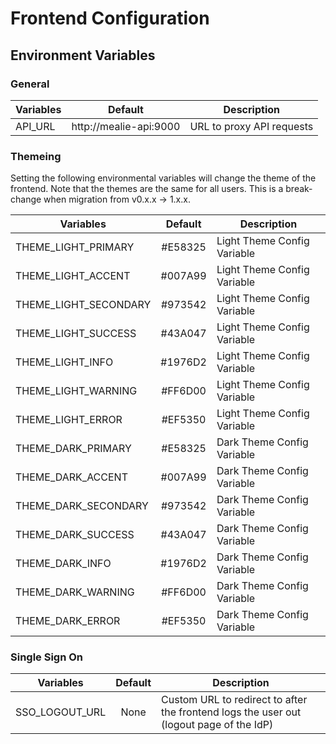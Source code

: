 # Frontend Configuration

## Environment Variables

### General

| Variables |        Default         | Description               |
| --------- | :--------------------: | ------------------------- |
| API_URL   | http://mealie-api:9000 | URL to proxy API requests |

### Themeing
Setting the following environmental variables will change the theme of the frontend. Note that the themes are the same for all users. This is a break-change when migration from v0.x.x -> 1.x.x.

| Variables             | Default | Description                 |
| --------------------- | :-----: | --------------------------- |
| THEME_LIGHT_PRIMARY   | #E58325 | Light Theme Config Variable |
| THEME_LIGHT_ACCENT    | #007A99 | Light Theme Config Variable |
| THEME_LIGHT_SECONDARY | #973542 | Light Theme Config Variable |
| THEME_LIGHT_SUCCESS   | #43A047 | Light Theme Config Variable |
| THEME_LIGHT_INFO      | #1976D2 | Light Theme Config Variable |
| THEME_LIGHT_WARNING   | #FF6D00 | Light Theme Config Variable |
| THEME_LIGHT_ERROR     | #EF5350 | Light Theme Config Variable |
| THEME_DARK_PRIMARY    | #E58325 | Dark Theme Config Variable  |
| THEME_DARK_ACCENT     | #007A99 | Dark Theme Config Variable  |
| THEME_DARK_SECONDARY  | #973542 | Dark Theme Config Variable  |
| THEME_DARK_SUCCESS    | #43A047 | Dark Theme Config Variable  |
| THEME_DARK_INFO       | #1976D2 | Dark Theme Config Variable  |
| THEME_DARK_WARNING    | #FF6D00 | Dark Theme Config Variable  |
| THEME_DARK_ERROR      | #EF5350 | Dark Theme Config Variable  |


### Single Sign On

| Variables      | Default | Description                                                                             |
|----------------|:-------:|-----------------------------------------------------------------------------------------|
| SSO_LOGOUT_URL |  None   | Custom URL to redirect to after the frontend logs the user out (logout page of the IdP) |
